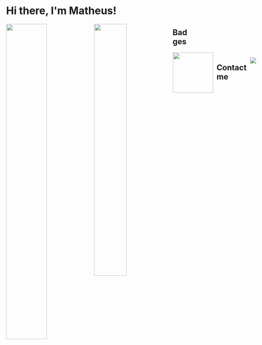 # Hi there, I'm Matheus!

<img align="left" width="47%" src="https://github-readme-stats.vercel.app/api?username=matheudev&show_icons=true&theme=transparent" />

<img align="left" width="42%" src="https://github-readme-stats.vercel.app/api/top-langs/?username=matheudev&layout=compact" />

## Badges
<div style="display: flex; gap: 10px;">
<a href="https://www.credly.com/earner/earned/badge/660da81e-3c4b-47f4-b967-c15075738e3a" target="_blank"><img src="https://images.credly.com/size/340x340/images/08216781-93cb-4ba1-8110-8eb3401fa8ce/Docker_Essentials_-_ISDN.png" height="110px" /></a>

## Contact me
<a href="https://www.linkedin.com/in/matheudev/" target="_blank"><img src="https://img.shields.io/badge/LinkedIn-0077B5?style=for-the-badge&logo=linkedin&logoColor=white" /></a>

